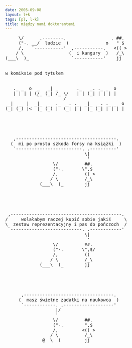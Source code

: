 ```yaml
---
date: 2005-09-08
layout: l+k
tags: [pl, l-k]
title: między nami doktorantami
---
```


<pre class='l-k'>
     \/      ,--------.                 . ##. 
     ("-. __/  ludzie  )              o   " $ 
     /,   `-----------'  ,-----------.   <(( >
    / \                 (  i kangury  )   /_\ 
(___\  )_                `-----------'    jj  


w komiksie pod tytułem


   ._ _  o  _   _| _       ._   _. ._ _  o  
   | | | | (/_ (_| /_ \/   | | (_| | | | |  
            `         /                     
 _|  _  |  _|_  _  ._  _. ._  _|_  _. ._ _  o
(_| (_) |<  |_ (_) |  (_| | |  |_ (_| | | | |





   ,--------------------------------------.   
  (  mi po prostu szkoda forsy na książki  )  
   `-------------------------. .----------'   
                              \|              
                               '              
                  \/          ##.             
                  ("-.       \",$             
                  /,          (( >            
                 / \          /_\             
             (___\  )_        jj              





 ,------------------------------------------. 
/     wolałabym raczej kupić sobie jakiś     \
\  zestaw reprezentacyjny i pas do pończoch  /
 `---------------------------. .------------' 
                              \|              
                               '              
                  \/          ##.             
                  ("-.       \",$/            
                  /,          ((              
                 / \          /_\             
             (___\  )_        jj              





      ,----------------------------------.    
     (  masz świetne zadatki na naukowca  )   
      `------------. ,-------------------'    
                   |/                         
                   '                          
                  \/          ##.             
                  ("-.        ",$             
                  /,         <(( >            
                 / \          /_\             
              @__\  )_        jj              
</pre>

